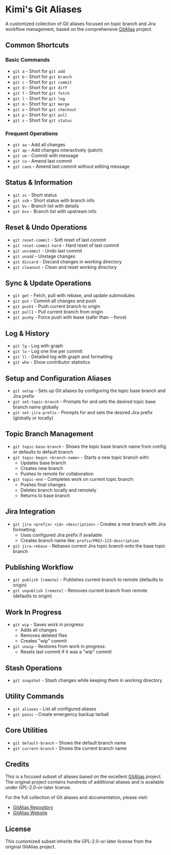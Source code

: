 # Kimi's Git Aliases

A customized collection of Git aliases focused on topic branch and Jira workflow management, based on the comprehensive [GitAlias](https://github.com/GitAlias/gitalias) project.

## Common Shortcuts

### Basic Commands
* `git a` - Short for `git add`
* `git b` - Short for `git branch`
* `git c` - Short for `git commit`
* `git d` - Short for `git diff`
* `git f` - Short for `git fetch`
* `git l` - Short for `git log`
* `git m` - Short for `git merge`
* `git o` - Short for `git checkout`
* `git p` - Short for `git pull`
* `git s` - Short for `git status`

### Frequent Operations
* `git aa` - Add all changes
* `git ap` - Add changes interactively (patch)
* `git cm` - Commit with message
* `git ca` - Amend last commit
* `git cane` - Amend last commit without editing message

## Status & Information
* `git ss` - Short status
* `git ssb` - Short status with branch info
* `git bv` - Branch list with details
* `git bvv` - Branch list with upstream info

## Reset & Undo Operations
* `git reset-commit` - Soft reset of last commit
* `git reset-commit-hard` - Hard reset of last commit
* `git uncommit` - Undo last commit
* `git unadd` - Unstage changes
* `git discard` - Discard changes in working directory
* `git cleanout` - Clean and reset working directory

## Sync & Update Operations
* `git get` - Fetch, pull with rebase, and update submodules
* `git put` - Commit all changes and push
* `git push1` - Push current branch to origin
* `git pull1` - Pull current branch from origin
* `git pushy` - Force push with lease (safer than --force)

## Log & History
* `git lg` - Log with graph
* `git lo` - Log one line per commit
* `git ll` - Detailed log with graph and formatting
* `git who` - Show contributor statistics

## Setup and Configuration Aliases

* `git setup` - Sets up Git aliases by configuring the topic base branch and Jira prefix
* `git set-topic-branch` - Prompts for and sets the desired topic base branch name globally
* `git set-jira-prefix` - Prompts for and sets the desired Jira prefix (globally or locally)

## Topic Branch Management

* `git topic-base-branch` - Shows the topic base branch name from config or defaults to default branch
* `git topic-begin <branch-name>` - Starts a new topic branch with:
  - Updates base branch
  - Creates new branch
  - Pushes to remote for collaboration
* `git topic-end` - Completes work on current topic branch:
  - Pushes final changes
  - Deletes branch locally and remotely
  - Returns to base branch

## Jira Integration

* `git jira <prefix> <id> <description>` - Creates a new branch with Jira formatting:
  - Uses configured Jira prefix if available
  - Creates branch name like: `prefix/PROJ-123-description`
* `git jira-rebase` - Rebases current Jira topic branch onto the base topic branch

## Publishing Workflow

* `git publish [remote]` - Publishes current branch to remote (defaults to origin)
* `git unpublish [remote]` - Removes current branch from remote (defaults to origin)

## Work In Progress

* `git wip` - Saves work in progress:
  - Adds all changes
  - Removes deleted files
  - Creates "wip" commit
* `git unwip` - Restores from work in progress:
  - Resets last commit if it was a "wip" commit

## Stash Operations
* `git snapshot` - Stash changes while keeping them in working directory

## Utility Commands
* `git aliases` - List all configured aliases
* `git panic` - Create emergency backup tarball

## Core Utilities

* `git default-branch` - Shows the default branch name
* `git current-branch` - Shows the current branch name

## Credits

This is a focused subset of aliases based on the excellent [GitAlias](https://github.com/GitAlias/gitalias) project. The original project contains hundreds of additional aliases and is available under GPL-2.0-or-later license.

For the full collection of Git aliases and documentation, please visit:
- [GitAlias Repository](https://github.com/GitAlias/gitalias)
- [GitAlias Website](https://gitalias.com)

## License

This customized subset inherits the GPL-2.0-or-later license from the original GitAlias project.

